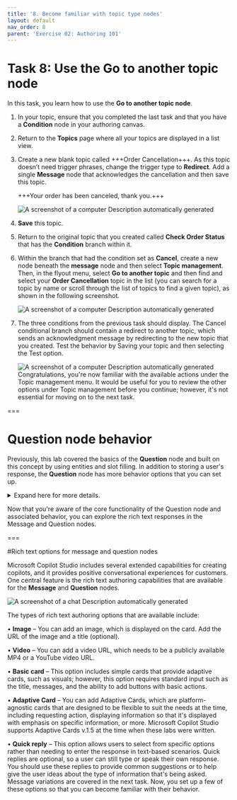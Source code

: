 ```yaml
---
title: '8. Become familiar with topic type nodes'
layout: default
nav_order: 8
parent: 'Exercise 02: Authoring 101'
---
```


# Task 8: Use the Go to another topic node

In this task, you learn how to use the **Go to another topic node**.

1.	In your topic, ensure that you completed the last task and that you have a **Condition** node in your authoring canvas.

2.	Return to the **Topics** page where all your topics are displayed in a list view. 

2. Create a new blank topic called +++Order Cancellation+++. As this topic doesn’t need trigger phrases, change the trigger type to **Redirect**. Add a single **Message** node that acknowledges the cancellation and then save this topic.

	+++Your order has been canceled, thank you.+++

    ![A screenshot of a computer Description automatically generated](instructions271830\Media01\673f2a2837ec8a2ea7f345b846777fb4.png)

1.	**Save** this topic.

2.	Return to the original topic that you created called **Check Order Status** that has the **Condition** branch within it. 

2.	Within the branch that had the condition set as **Cancel**, create a new node beneath the **message** node and then select **Topic management**. Then, in the flyout menu, select **Go to another topic** and then find and select your **Order Cancellation** topic in the list (you can search for a topic by name or scroll through the list of topics to find a given topic), as shown in the following screenshot.

 	![A screenshot of a computer Description automatically generated](instructions271830\Media01\93b5013d7c1505223a2afe79d251cf78.png)

3.	The three conditions from the previous task should display. The Cancel conditional branch should contain a redirect to another topic, which sends an acknowledgment message by redirecting to the new topic that you created. Test the behavior by Saving your topic and then selecting the Test option.


 	![A screenshot of a computer Description automatically generated](instructions271830\Media01\730f43d5f651c90e08f5d0a4f3e7be13.png)
 	Congratulations, you're now familiar with the available actions under the Topic management menu. It would be useful for you to review the other options under Topic management before you continue; however, it's not essential for moving on to the next task.

===

# Question node behavior

Previously, this lab covered the basics of the **Question** node and built on this concept by using entities and slot filling. In addition to storing a user's response, the **Question** node has more behavior options that you can set up. 

<details>
<summary>Expand here for more details.</summary>

One option is the ability to skip the asking of a question if the variable that it's linked to already contains a value. You observed this process in action in a previous task where the question was skipped when the copilot was asked to check an order. The question was skipped because, by using entities and slot filling, you allowed Microsoft Copilot Studio to retrieve data from the sentence that the user asked and then store the data within the variable. After the **Question** node was reached by Microsoft Copilot Studio, it already contained data, so the question didn't need to be asked again. This approach is more efficient because, when the user or customer is talking to a copilot, they won’t need to answer the same question multiple times.

4.	Within the **Check Order Status** topic, select the **Question** node. Then, select the ellipsis within the top right corner of the **Question** node to extend the menu, as shown in the following screenshot, and then choose **Properties** from the menu.

 	![A screenshot of a computer Description automatically generated](instructions271830\Media01\b76732a9ba9941c3e06b961afaedd1e9.png)

5.	Select **Question behavior** from the **Question properties** panel that appears.
 	![A screenshot of a question Description automatically generated](instructions271830\Media01\4c3d19951172aefd1f1d00c343dde1a9.png)



The **Question** node has several configurable options so that you're able to better identify what the user's response is to the question that you're asking. This component is important when you're developing conversational applications. Because regardless of the type of AI that's behind the scenes managing the natural language responses, a user might provide unexpected or unidentifiable answers. The ability to handle the copilot's behavior in those circumstances help you provide an improved customer experience. This scenario also happens in real life, when you ask a question to another person, and they don't understand the question. For the best experience and conversation, it's important to rephrase or act differently than to repeat the same question that wasn't originally understood.

The following question behavior controls are available for you to choose from in the Question behavior property window:

•	**Skip behavior/Skip question** – A copilot author can skip the question if the variable already has a value. The variable in the question could have a value that was set somewhere else in the topic, in another topic, or through slot filling and by using entities. This behavior allows the copilot author to skip the question, or if the variable has a value, to ask the question anyway. Other available options include using Power Fx to create a condition, and if that condition is true, to skip the question.

•	**Reprompt/How many reprompts** – You can set up the behavior to repeat the question a specific number of times, and you can select from the dropdown menu to **not repeat**, **repeat once**, or **repeat up to two times**. Similar to the skip question option, you can also use Power Fx to set the condition for this behavior to occur. You can modify the **Retry prompt** option, which only occurs if you have retries selected to repeat the question. By selecting the **Retry prompt** option, you can add a different message to reword the question, and you can add message validations to make the question sound more natural and be more helpful to the customer or user.

•	**Additional entity validation/Condition** – This behavior is important if you have specific conditions to validate if an entity is valid to be slot filled and is dependent on the entity type. You can also use the same prompt behavior to change the prompt, if the conditions aren't met, to encourage the user to provide a different input.

•	**No valid entity found/Action if no entity found** – If no entity is found, rather than skip the question, you can specify the behavior, such as leave the variable empty, set the variable to something specific or dynamic (by using Power Fx), or call the escalate system topic.

•	**Interruptions** – You can indicate whether a customer should be able to switch to a different topic than the current topic that the **Question** node is in. This option is useful if a customer is likely to answer a question with another question and you want to continue the conversation without needing to handle all exceptions within a single question node.

![A screenshot of a survey Description automatically generated](instructions271830\Media01\178b198efaae7e92d1c29f20956e8935.png)


</details>

Now that you're aware of the core functionality of the Question node and associated behavior, you can explore the rich text responses in the Message and Question nodes.

===

#Rich text options for message and question nodes

Microsoft Copilot Studio includes several extended capabilities for creating copilots, and it provides positive conversational experiences for customers. One central feature is the rich text authoring capabilities that are available for the **Message** and **Question** nodes.

![A screenshot of a chat Description automatically generated](instructions271830\Media01\50ee614b3f36f13295102d4568ba2756.png)

The types of rich text authoring options that are available include:

•	**Image** – You can add an image, which is displayed on the card. Add the URL of the image and a title (optional).

•	**Video** – You can add a video URL, which needs to be a publicly available MP4 or a YouTube video URL.

•	**Basic card** – This option includes simple cards that provide adaptive cards, such as visuals; however, this option requires standard input such as the title, messages, and the ability to add buttons with basic actions.

•	**Adaptive Card** – You can add Adaptive Cards, which are platform-agnostic cards that are designed to be flexible to suit the needs at the time, including requesting action, displaying information so that it's displayed with emphasis on specific information, or more. Microsoft Copilot Studio supports Adaptive Cards v.1.5 at the time when these labs were written.

•	**Quick reply** – This option allows users to select from specific options rather than needing to enter the response in text-based scenarios. Quick replies are optional, so a user can still type or speak their own response. You should use these replies to provide common suggestions or to help give the user ideas about the type of information that's being asked.
 	Message variations are covered in the next task. Now, you set up a few of these options so that you can become familiar with their behavior.
